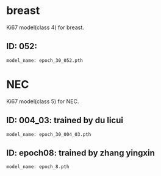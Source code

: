 # breast
Ki67 model(class 4) for breast.
## ID: 052: 
    model_name: epoch_30_052.pth

# NEC
Ki67 model(class 5) for NEC.
## ID: 004_03: trained by du licui
    model_name: epoch_30_004_03.pth

## ID: epoch08: trained by zhang yingxin
    model_name: epoch_8.pth

